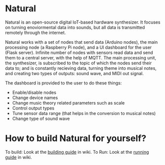 # Natural

Natural is an open-source digital IoT-based hardware synthesizer. It focuses on turning enoviormental data into sounds, but all data is transmitted remotely through the internet.

Natural works with a set of nodes that send data (Arduino nodes), the main processing node (a Raspberry Pi node), and a UI dashboard for the user (Flask server). Infinite number of nodes with sensors read data and send them to a central server, with the help of MQTT. The main processing unit, the synthesizer, is subscribed to the topic of which the nodes send their data to; and is constantly recieving data, turning theme into musical notes, and creating two types of outputs: sound wave, and MIDI out signal.

The dashboard is provided to the user to do these things:

- Enable/disable nodes
- Change device names
- Change music theory related parameters such as scale
- Control output types
- Tune sensor data range (that helps in the conversion to musical notes)
- Change type of sound wave

# How to build Natural for yourself?

To build: Look at the [building guide](/funktional-stdo/natural-synth/wiki/Building-Guide) in wiki.
To Run: Look at the [running guide](/funktional-stdo/natural-synth/wiki/Running-Guide) in wiki.
